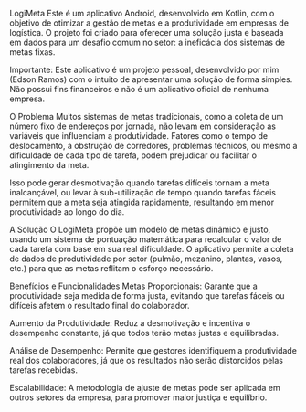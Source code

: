 LogiMeta
Este é um aplicativo Android, desenvolvido em Kotlin, com o objetivo de otimizar a gestão de metas e a produtividade em empresas de logística. O projeto foi criado para oferecer uma solução justa e baseada em dados para um desafio comum no setor: a ineficácia dos sistemas de metas fixas.

Importante: Este aplicativo é um projeto pessoal, desenvolvido por mim (Edson Ramos) com o intuito de apresentar uma solução de forma simples. Não possui fins financeiros e não é um aplicativo oficial de nenhuma empresa.

O Problema
Muitos sistemas de metas tradicionais, como a coleta de um número fixo de endereços por jornada, não levam em consideração as variáveis que influenciam a produtividade. Fatores como o tempo de deslocamento, a obstrução de corredores, problemas técnicos, ou mesmo a dificuldade de cada tipo de tarefa, podem prejudicar ou facilitar o atingimento da meta.

Isso pode gerar desmotivação quando tarefas difíceis tornam a meta inalcançável, ou levar à sub-utilização de tempo quando tarefas fáceis permitem que a meta seja atingida rapidamente, resultando em menor produtividade ao longo do dia.

A Solução
O LogiMeta propõe um modelo de metas dinâmico e justo, usando um sistema de pontuação matemática para recalcular o valor de cada tarefa com base em sua real dificuldade. O aplicativo permite a coleta de dados de produtividade por setor (pulmão, mezanino, plantas, vasos, etc.) para que as metas reflitam o esforço necessário.

Benefícios e Funcionalidades
Metas Proporcionais: Garante que a produtividade seja medida de forma justa, evitando que tarefas fáceis ou difíceis afetem o resultado final do colaborador.

Aumento da Produtividade: Reduz a desmotivação e incentiva o desempenho constante, já que todos terão metas justas e equilibradas.

Análise de Desempenho: Permite que gestores identifiquem a produtividade real dos colaboradores, já que os resultados não serão distorcidos pelas tarefas recebidas.

Escalabilidade: A metodologia de ajuste de metas pode ser aplicada em outros setores da empresa, para promover maior justiça e equilíbrio.
